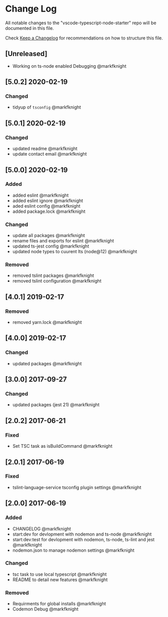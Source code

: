 # Change Log
All notable changes to the "vscode-typescript-node-starter" repo will be documented in this file.

Check [Keep a Changelog](http://keepachangelog.com/) for recommendations on how to structure this file.

## [Unreleased]
- Working on ts-node enabled Debugging @markfknight

## [5.0.2] 2020-02-19
### Changed
- tidyup of `tsconfig` @markfknight

## [5.0.1] 2020-02-19
### Changed
- updated readme @markfknight
- update contact email @markfknight

## [5.0.0] 2020-02-19
### Added
- added eslint @markfknight
- added eslint ignore @markfknight
- aded eslint config @markfknight
- added package.lock @markfknight

### Changed
- update all packages @markfknight
- rename files and exports for eslint @markfknight
- updated ts-jest config @markfknight
- updated node types to cuurent lts (node@12) @markfknight

### Removed
- removed tslint packages @markfknight
- removed tslint configuration @markfknight

## [4.0.1] 2019-02-17
### Removed
- removed yarn.lock @markfknight

## [4.0.0] 2019-02-17
### Changed
- updated packages @markfknight

## [3.0.0] 2017-09-27
### Changed
- updated packages (jest 21) @markfknight

## [2.0.2] 2017-06-21
### Fixed
- Set TSC task as isBuildCommand @markfknight

## [2.0.1] 2017-06-19
### Fixed
- tslint-language-service tsconfig plugin settings @markfknight

## [2.0.0] 2017-06-19
### Added
- CHANGELOG @markfknight
- start:dev for devlopment with nodemon and ts-node @markfknight
- start:dev:test for devlopment with nodemon, ts-node, ts-lint and jest @markfknight
- nodemon.json to manage nodemon settings @markfknight

### Changed
- tsc task to use local typescript @markfknight
- README to detail new features @markfknight

### Removed
- Requirments for global installs @markfknight
- Codemon Debug @markfknight